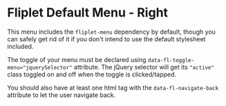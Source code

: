 # Fliplet Default Menu - Right

This menu includes the `fliplet-menu` dependency by default, though you can safely get rid of it if you don't intend to use the default stylesheet included.

The toggle of your menu must be declared using `data-fl-toggle-menu="jquerySelector"` attribute. The jQuery selector will get its `"active"` class toggled on and off when the toggle is clicked/tapped.

You should also have at least one html tag with the `data-fl-navigate-back` attribute to let the user navigate back.

